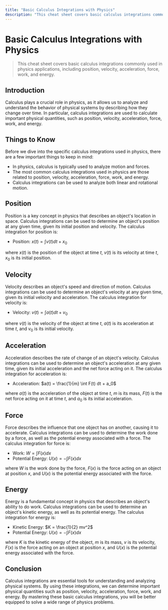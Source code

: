 ```yaml
---
title: "Basic Calculus Integrations with Physics"
description: "This cheat sheet covers basic calculus integrations commonly used in physics applications, including position, velocity, acceleration, force, work, and energy."
---
```


# Basic Calculus Integrations with Physics

> This cheat sheet covers basic calculus integrations commonly used in physics applications, including position, velocity, acceleration, force, work, and energy.

## Introduction

Calculus plays a crucial role in physics, as it allows us to analyze and understand the behavior of physical systems by describing how they change over time. In particular, calculus integrations are used to calculate important physical quantities, such as position, velocity, acceleration, force, work, and energy.

## Things to Know

Before we dive into the specific calculus integrations used in physics, there are a few important things to keep in mind:

- In physics, calculus is typically used to analyze motion and forces.
- The most common calculus integrations used in physics are those related to position, velocity, acceleration, force, work, and energy.
- Calculus integrations can be used to analyze both linear and rotational motion.

## Position

Position is a key concept in physics that describes an object's location in space. Calculus integrations can be used to determine an object's position at any given time, given its initial position and velocity. The calculus integration for position is:

- Position: $x(t) = \int v(t) dt + x_0$

where $x(t)$ is the position of the object at time $t$, $v(t)$ is its velocity at time $t$, $x_0$ is its initial position.

## Velocity

Velocity describes an object's speed and direction of motion. Calculus integrations can be used to determine an object's velocity at any given time, given its initial velocity and acceleration. The calculus integration for velocity is:

- Velocity: $v(t) = \int a(t) dt + v_0$

where $v(t)$ is the velocity of the object at time $t$, $a(t)$ is its acceleration at time $t$, and $v_0$ is its initial velocity.

## Acceleration

Acceleration describes the rate of change of an object's velocity. Calculus integrations can be used to determine an object's acceleration at any given time, given its initial acceleration and the net force acting on it. The calculus integration for acceleration is:

- Acceleration: $a(t) = \frac{1}{m} \int F(t) dt + a_0$

where $a(t)$ is the acceleration of the object at time $t$, $m$ is its mass, $F(t)$ is the net force acting on it at time $t$, and $a_0$ is its initial acceleration.

## Force

Force describes the influence that one object has on another, causing it to accelerate. Calculus integrations can be used to determine the work done by a force, as well as the potential energy associated with a force. The calculus integration for force is:

- Work: $W = \int F(x) dx$
- Potential Energy: $U(x) = -\int F(x) dx$

where $W$ is the work done by the force, $F(x)$ is the force acting on an object at position $x$, and $U(x)$ is the potential energy associated with the force.

## Energy

Energy is a fundamental concept in physics that describes an object's ability to do work. Calculus integrations can be used to determine an object's kinetic energy, as well as its potential energy. The calculus integration for energy is:

- Kinetic Energy: $K = \frac{1}{2} mv^2$
- Potential Energy: $U(x) = -\int F(x) dx$

where $K$ is the kinetic energy of the object, $m$ is its mass, $v$ is its velocity, $F(x)$ is the force acting on an object at position $x$, and $U(x)$ is the potential energy associated with the force.

## Conclusion

Calculus integrations are essential tools for understanding and analyzing physical systems. By using these integrations, we can determine important physical quantities such as position, velocity, acceleration, force, work, and energy. By mastering these basic calculus integrations, you will be better equipped to solve a wide range of physics problems.
